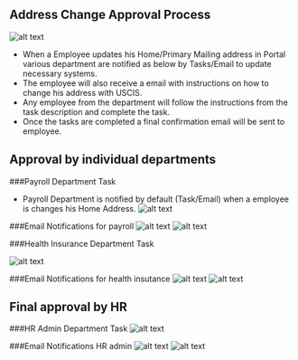 Address Change Approval Process
-------
![alt text](../../images/bpm/address_create_update_process.png "Address Update Process")


* When a Employee updates his Home/Primary Mailing address in Portal various department are notified as below by Tasks/Email to update necessary systems.
* The employee will also receive a email with instructions on how to change his address with USCIS.
* Any employee from the department will follow the instructions from the task description and complete the task.
* Once the tasks are completed a final confirmation email will be sent to employee.


Approval by individual departments
----

###Payroll Department Task

* Payroll Department is notified by default (Task/Email) when a employee is changes his Home Address.
![alt text](../../images/bpm/payroll_task.png "Address Update Process")

###Email Notifications for payroll 
![alt text](../../images/bpm/Payroll_email_created.png "Address Update Process")
![alt text](../../images/bpm/Payroll_email_completion.png "Address Update Process")

###Health Insurance Department Task 

![alt text](../../images/bpm/health_insurance_task.png "Address Update Process")

###Email Notifications for health insutance
![alt text](../../images/bpm/Healthinsurance_email_created.png "Address Update Process")
![alt text](../../images/bpm/Healthinsurance_email_completion.png "Address Update Process")


Final approval by HR
----

###HR Admin Department Task
![alt text](../../images/bpm/hradmin_task.png "Address Update Process")

###Email Notifications HR admin
![alt text](../../images/bpm/HR_email_created.png "Address Update Process")
![alt text](../../images/bpm/HR_email_completion.png "Address Update Process")




 

